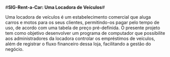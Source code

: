 #**SIG-Rent-a-Car: Uma Locadora de Veículos**#

Uma locadora de veículos é um estabelecimento comercial que aluga carros e motos para
os seus clientes, permitindo-os pagar pelo tempo de uso, de acordo com uma tabela de
preço pré-definida. O presente projeto tem como objetivo desenvolver um programa de
computador que possibilite aos administradores da locadora controlar os empréstimos de
veículos, além de registrar o fluxo financeiro dessa loja, facilitando a gestão do negócio.
